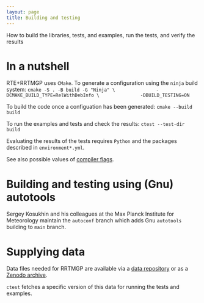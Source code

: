 ```yaml
---
layout: page
title: Building and testing
---
```


How to build the libraries, tests, and examples, run the tests, and verify the results

# In a nutshell

RTE+RRTMGP uses `CMake`. To generate a configuration using the `ninja` build system:
`cmake -S . -B build -G "Ninja" \               -DCMAKE_BUILD_TYPE=RelWithDebInfo \               -DBUILD_TESTING=ON`

To build the code once a configuation has been generated:
`cmake --build build`

To run the examples and tests and check the results:
`ctest --test-dir build`

Evaluating the results of the tests requires `Python` and the packages described in `environment*.yml`.

See also possible values of [compiler flags](../reference/compiler-flags.html).

# Building and testing using (Gnu) autotools

Sergey Kosukhin and his colleagues at the Max Planck Institute for Meteorology
maintain the `autoconf` branch which adds Gnu `autotools` building to `main` branch.

# Supplying data

Data files needed for RRTMGP are available via a [data repository](https://github.com/earth-system-radiation/rrtmgp-data) or
as a [Zenodo archive](https://doi.org/10.5281/zenodo.7988260).

`ctest` fetches a specific version of this data for running the tests and examples.
